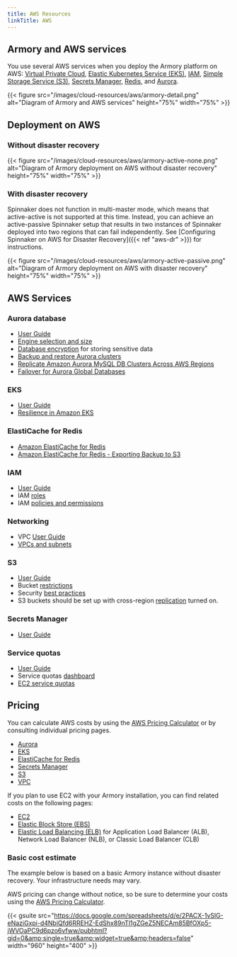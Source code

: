 ```yaml
---
title: AWS Resources
linkTitle: AWS
---
```


## Armory and AWS services

You use several AWS services when you deploy the Armory platform on AWS: [Virtual Private Cloud](#networking), [Elastic Kubernetes Service (EKS)](#eks), [IAM](#iam), [Simple Storage Service (S3)](#s3), [Secrets Manager](#secrets-manager), [Redis](#elasticache-for-redis), and [Aurora](#aurora-database).

{{< figure src="/images/cloud-resources/aws/armory-detail.png"
alt="Diagram of Armory and AWS services"
height="75%" width="75%" >}}

## Deployment on AWS

### Without disaster recovery

{{< figure src="/images/cloud-resources/aws/armory-active-none.png"
alt="Diagram of Armory deployment on AWS without disaster recovery"
height="75%" width="75%" >}}

### With disaster recovery

Spinnaker does not function in multi-master mode, which means that active-active is not supported at this time. Instead, you can achieve an active-passive Spinnaker setup that results in two instances of Spinnaker deployed into two regions that can fail independently. See [Configuring Spinnaker on AWS for Disaster Recovery]({{< ref "aws-dr" >}}) for instructions.


{{< figure src="/images/cloud-resources/aws/armory-active-passive.png"
alt="Diagram of Armory deployment on AWS with disaster recovery"
height="75%" width="75%" >}}

## AWS Services

### Aurora database

- [User Guide](https://docs.aws.amazon.com/AmazonRDS/latest/AuroraUserGuide/CHAP_AuroraOverview.html)
- [Engine selection and size](https://docs.aws.amazon.com/AmazonRDS/latest/AuroraUserGuide/Concepts.DBInstanceClass.html)
- [Database encryption](https://docs.aws.amazon.com/AmazonRDS/latest/AuroraUserGuide/Encryption.html) for storing sensitive data
- [Backup and restore Aurora clusters](https://docs.aws.amazon.com/AmazonRDS/latest/AuroraUserGuide/Aurora.Managing.Backups.html)
- [Replicate Amazon Aurora MySQL DB Clusters Across AWS Regions](https://docs.aws.amazon.com/AmazonRDS/latest/AuroraUserGuide/AuroraMySQL.Replication.CrossRegion.html)
- [Failover for Aurora Global Databases](https://docs.aws.amazon.com/AmazonRDS/latest/AuroraUserGuide/aurora-global-database.html#aurora-global-database-failover)

### EKS

- [User Guide](https://docs.aws.amazon.com/eks/latest/userguide/what-is-eks.html)
- [Resilience in Amazon EKS](https://docs.aws.amazon.com/eks/latest/userguide/disaster-recovery-resiliency.html)

### ElastiCache for Redis

- [Amazon ElastiCache for Redis](https://docs.aws.amazon.com/AmazonElastiCache/latest/red-ug/index.html)
- [Amazon ElastiCache for Redis - Exporting Backup to S3](https://docs.aws.amazon.com/AmazonElastiCache/latest/red-ug/backups-exporting.html)

### IAM

- [User Guide](https://docs.aws.amazon.com/IAM/latest/UserGuide/introduction.html)
- IAM [roles](https://docs.aws.amazon.com/IAM/latest/UserGuide/id_roles.html)
- IAM [policies and permissions](https://docs.aws.amazon.com/IAM/latest/UserGuide/access_policies.html)

### Networking

- VPC [User Guide](https://docs.aws.amazon.com/vpc/latest/userguide/what-is-amazon-vpc.html)
- [VPCs and subnets](https://docs.aws.amazon.com/vpc/latest/userguide/VPC_Subnets.html)

### S3

- [User Guide](https://docs.aws.amazon.com/AmazonS3/latest/gsg/GetStartedWithS3.html)
- Bucket [restrictions](https://docs.aws.amazon.com/AmazonS3/latest/dev/BucketRestrictions.html)
- Security [best practices](https://docs.aws.amazon.com/AmazonS3/latest/dev/security-best-practices.html)
- S3 buckets should be set up with cross-region [replication](https://docs.aws.amazon.com/AmazonS3/latest/dev/replication.html) turned on.

### Secrets Manager

- [User Guide](https://docs.aws.amazon.com/secretsmanager/latest/userguide/intro.html)

### Service quotas

- [User Guide](https://docs.aws.amazon.com/servicequotas/latest/userguide/getting-started.html)
- Service quotas [dashboard](https://docs.aws.amazon.com/servicequotas/latest/userguide/gs-request-quota.html)
- [EC2 service quotas](https://docs.aws.amazon.com/AWSEC2/latest/UserGuide/ec2-resource-limits.html)


## Pricing

You can calculate AWS costs by using the [AWS Pricing Calculator](https://calculator.aws) or by consulting individual pricing pages.

- [Aurora](https://aws.amazon.com/rds/aurora/pricing)
- [EKS](https://aws.amazon.com/eks/pricing/)
- [ElastiCache for Redis](https://aws.amazon.com/elasticache/pricing)
- [Secrets Manager](https://aws.amazon.com/secrets-manager/pricing)
- [S3](https://aws.amazon.com/s3/pricing/?nc=sn&loc=4)
- [VPC](https://aws.amazon.com/vpc/pricing/)

If you plan to use EC2 with your Armory installation, you can find related costs on the following pages:

- [EC2](https://aws.amazon.com/ec2/pricing/)
- [Elastic Block Store (EBS)](https://aws.amazon.com/ebs/pricing/)
- [Elastic Load Balancing (ELB)](https://aws.amazon.com/elasticloadbalancing/pricing) for Application Load Balancer (ALB), Network Load Balancer (NLB), or Classic Load Balancer (CLB)


### Basic cost estimate

The example below is based on a basic Armory instance without disaster recovery. Your infrastructure needs may vary.

AWS pricing can change without notice, so be sure to determine your costs using the [AWS Pricing Calculator](https://calculator.aws).

{{< gsuite src="https://docs.google.com/spreadsheets/d/e/2PACX-1vSlG-eNaziGxpi-d4NbiQfd6RREHZ-EdShx89nTl1gZGeZ5NECAm85BfOXp5-jWVOaPC9d6pzo6vfww/pubhtml?gid=0&amp;single=true&amp;widget=true&amp;headers=false"  width="960" height="400" >}}









